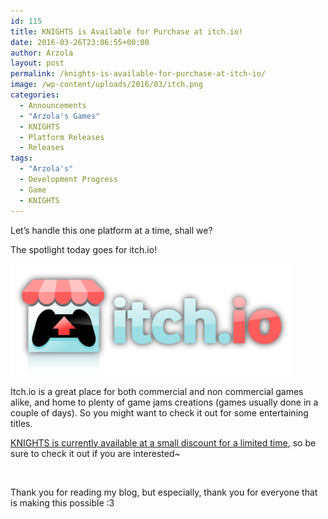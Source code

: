 ```yaml
---
id: 115
title: KNIGHTS is Available for Purchase at itch.io!
date: 2016-03-26T23:06:55+00:00
author: Arzola
layout: post
permalink: /knights-is-available-for-purchase-at-itch-io/
image: /wp-content/uploads/2016/03/itch.png
categories:
  - Announcements
  - "Arzola's Games"
  - KNIGHTS
  - Platform Releases
  - Releases
tags:
  - "Arzola's"
  - Development Progress
  - Game
  - KNIGHTS
---
```

Let&#8217;s handle this one platform at a time, shall we?

The spotlight today goes for itch.io!

<a href="https://arzola.itch.io/knights" rel="attachment wp-att-116"><img class="aligncenter size-medium wp-image-116" src="/images/posts/2016/03/itch.png" alt="itch"   /></a>

Itch.io is a great place for both commercial and non commercial games alike, and home to plenty of game jams creations (games usually done in a couple of days). So you might want to check it out for some entertaining titles.

<a href="https://arzola.itch.io/knights" target="_blank" rel="noopener">KNIGHTS is currently available at a small discount for a limited time</a>, so be sure to check it out if you are interested~

&nbsp;

Thank you for reading my blog, but especially, thank you for everyone that is making this possible :3

<!-- AddThis Advanced Settings generic via filter on the_content -->

<!-- AddThis Share Buttons generic via filter on the_content -->